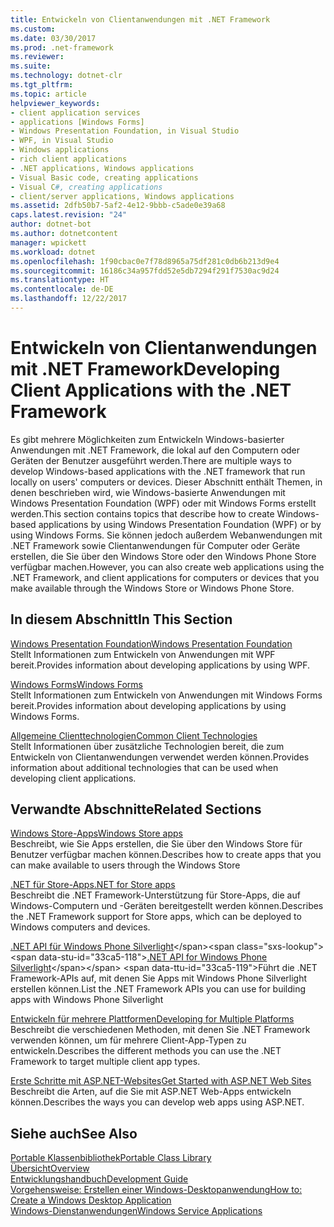 ```yaml
---
title: Entwickeln von Clientanwendungen mit .NET Framework
ms.custom: 
ms.date: 03/30/2017
ms.prod: .net-framework
ms.reviewer: 
ms.suite: 
ms.technology: dotnet-clr
ms.tgt_pltfrm: 
ms.topic: article
helpviewer_keywords:
- client application services
- applications [Windows Forms]
- Windows Presentation Foundation, in Visual Studio
- WPF, in Visual Studio
- Windows applications
- rich client applications
- .NET applications, Windows applications
- Visual Basic code, creating applications
- Visual C#, creating applications
- client/server applications, Windows applications
ms.assetid: 2dfb50b7-5af2-4e12-9bbb-c5ade0e39a68
caps.latest.revision: "24"
author: dotnet-bot
ms.author: dotnetcontent
manager: wpickett
ms.workload: dotnet
ms.openlocfilehash: 1f90cbac0e7f78d8965a75df281c0db6b213d9e4
ms.sourcegitcommit: 16186c34a957fdd52e5db7294f291f7530ac9d24
ms.translationtype: HT
ms.contentlocale: de-DE
ms.lasthandoff: 12/22/2017
---
```

# <a name="developing-client-applications-with-the-net-framework"></a><span data-ttu-id="33ca5-102">Entwickeln von Clientanwendungen mit .NET Framework</span><span class="sxs-lookup"><span data-stu-id="33ca5-102">Developing Client Applications with the .NET Framework</span></span>
<span data-ttu-id="33ca5-103">Es gibt mehrere Möglichkeiten zum Entwickeln Windows-basierter Anwendungen mit .NET Framework, die lokal auf den Computern oder Geräten der Benutzer ausgeführt werden.</span><span class="sxs-lookup"><span data-stu-id="33ca5-103">There are multiple ways to develop Windows-based applications with the .NET framework that run locally on users' computers or devices.</span></span> <span data-ttu-id="33ca5-104">Dieser Abschnitt enthält Themen, in denen beschrieben wird, wie Windows-basierte Anwendungen mit Windows Presentation Foundation (WPF) oder mit Windows Forms erstellt werden.</span><span class="sxs-lookup"><span data-stu-id="33ca5-104">This section contains topics that describe how to create Windows-based applications by using Windows Presentation Foundation (WPF) or by using Windows Forms.</span></span> <span data-ttu-id="33ca5-105">Sie können jedoch außerdem Webanwendungen mit .NET Framework sowie Clientanwendungen für Computer oder Geräte erstellen, die Sie über den Windows Store oder den Windows Phone Store verfügbar machen.</span><span class="sxs-lookup"><span data-stu-id="33ca5-105">However, you can also create web applications using the .NET Framework, and client applications for computers or devices that you make available through the Windows Store or Windows Phone Store.</span></span>  
  
## <a name="in-this-section"></a><span data-ttu-id="33ca5-106">In diesem Abschnitt</span><span class="sxs-lookup"><span data-stu-id="33ca5-106">In This Section</span></span>  
 [<span data-ttu-id="33ca5-107">Windows Presentation Foundation</span><span class="sxs-lookup"><span data-stu-id="33ca5-107">Windows Presentation Foundation</span></span>](../../docs/framework/wpf/index.md)  
 <span data-ttu-id="33ca5-108">Stellt Informationen zum Entwickeln von Anwendungen mit WPF bereit.</span><span class="sxs-lookup"><span data-stu-id="33ca5-108">Provides information about developing applications by using WPF.</span></span>  
  
 [<span data-ttu-id="33ca5-109">Windows Forms</span><span class="sxs-lookup"><span data-stu-id="33ca5-109">Windows Forms</span></span>](../../docs/framework/winforms/index.md)  
 <span data-ttu-id="33ca5-110">Stellt Informationen zum Entwickeln von Anwendungen mit Windows Forms bereit.</span><span class="sxs-lookup"><span data-stu-id="33ca5-110">Provides information about developing applications by using Windows Forms.</span></span>  
  
 [<span data-ttu-id="33ca5-111">Allgemeine Clienttechnologien</span><span class="sxs-lookup"><span data-stu-id="33ca5-111">Common Client Technologies</span></span>](../../docs/framework/common-client-technologies/index.md)  
 <span data-ttu-id="33ca5-112">Stellt Informationen über zusätzliche Technologien bereit, die zum Entwickeln von Clientanwendungen verwendet werden können.</span><span class="sxs-lookup"><span data-stu-id="33ca5-112">Provides information about additional technologies that can be used when developing client applications.</span></span>  
  
## <a name="related-sections"></a><span data-ttu-id="33ca5-113">Verwandte Abschnitte</span><span class="sxs-lookup"><span data-stu-id="33ca5-113">Related Sections</span></span>  
 [<span data-ttu-id="33ca5-114">Windows Store-Apps</span><span class="sxs-lookup"><span data-stu-id="33ca5-114">Windows Store apps</span></span>](http://msdn.microsoft.com/windows/apps/)  
 <span data-ttu-id="33ca5-115">Beschreibt, wie Sie Apps erstellen, die Sie über den Windows Store für Benutzer verfügbar machen können.</span><span class="sxs-lookup"><span data-stu-id="33ca5-115">Describes how to create apps that you can make available to users through the Windows Store</span></span>  
  
 [<span data-ttu-id="33ca5-116">.NET für Store-Apps</span><span class="sxs-lookup"><span data-stu-id="33ca5-116">.NET for Store apps</span></span>](http://msdn.microsoft.com/library/windows/apps/br230302.aspx)  
 <span data-ttu-id="33ca5-117">Beschreibt die .NET Framework-Unterstützung für Store-Apps, die auf Windows-Computern und -Geräten bereitgestellt werden können.</span><span class="sxs-lookup"><span data-stu-id="33ca5-117">Describes the .NET Framework support for Store apps, which can be deployed to Windows computers and devices.</span></span>  
  
 <span data-ttu-id="33ca5-118">[.NET API für Windows Phone Silverlight](http://msdn.microsoft.com/library/windows/apps/xaml/jj207211\(v=vs.105\).aspx)</span><span class="sxs-lookup"><span data-stu-id="33ca5-118">[.NET API for Windows Phone Silverlight](http://msdn.microsoft.com/library/windows/apps/xaml/jj207211\(v=vs.105\).aspx)</span></span>  
 <span data-ttu-id="33ca5-119">Führt die .NET Framework-APIs auf, mit denen Sie Apps mit Windows Phone Silverlight erstellen können.</span><span class="sxs-lookup"><span data-stu-id="33ca5-119">List the .NET Framework APIs you can use for building apps with Windows Phone Silverlight</span></span>  
  
 [<span data-ttu-id="33ca5-120">Entwickeln für mehrere Plattformen</span><span class="sxs-lookup"><span data-stu-id="33ca5-120">Developing for Multiple Platforms</span></span>](../../docs/standard/cross-platform/index.md)  
 <span data-ttu-id="33ca5-121">Beschreibt die verschiedenen Methoden, mit denen Sie .NET Framework verwenden können, um für mehrere Client-App-Typen zu entwickeln.</span><span class="sxs-lookup"><span data-stu-id="33ca5-121">Describes the different methods you can use the .NET Framework to target multiple client app types.</span></span>  
  
 [<span data-ttu-id="33ca5-122">Erste Schritte mit ASP.NET-Websites</span><span class="sxs-lookup"><span data-stu-id="33ca5-122">Get Started with ASP.NET Web Sites</span></span>](http://www.asp.net/get-started/websites)  
 <span data-ttu-id="33ca5-123">Beschreibt die Arten, auf die Sie mit ASP.NET Web-Apps entwickeln können.</span><span class="sxs-lookup"><span data-stu-id="33ca5-123">Describes the ways you can develop web apps using ASP.NET.</span></span>  
  
## <a name="see-also"></a><span data-ttu-id="33ca5-124">Siehe auch</span><span class="sxs-lookup"><span data-stu-id="33ca5-124">See Also</span></span>  
 [<span data-ttu-id="33ca5-125">Portable Klassenbibliothek</span><span class="sxs-lookup"><span data-stu-id="33ca5-125">Portable Class Library</span></span>](../../docs/standard/cross-platform/cross-platform-development-with-the-portable-class-library.md)  
 [<span data-ttu-id="33ca5-126">Übersicht</span><span class="sxs-lookup"><span data-stu-id="33ca5-126">Overview</span></span>](../../docs/framework/get-started/overview.md)  
 [<span data-ttu-id="33ca5-127">Entwicklungshandbuch</span><span class="sxs-lookup"><span data-stu-id="33ca5-127">Development Guide</span></span>](../../docs/framework/development-guide.md)  
 [<span data-ttu-id="33ca5-128">Vorgehensweise: Erstellen einer Windows-Desktopanwendung</span><span class="sxs-lookup"><span data-stu-id="33ca5-128">How to: Create a Windows Desktop Application</span></span>](http://msdn.microsoft.com/library/47021403-eaca-4c34-946a-a26c42a64148)  
 [<span data-ttu-id="33ca5-129">Windows-Dienstanwendungen</span><span class="sxs-lookup"><span data-stu-id="33ca5-129">Windows Service Applications</span></span>](../../docs/framework/windows-services/index.md)
